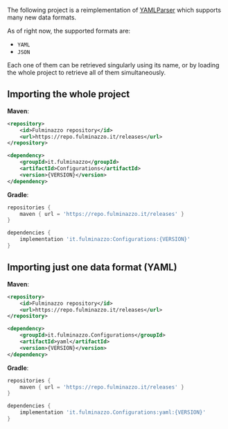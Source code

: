 The following project is a reimplementation of [YAMLParser](https://github.com/Fulminazzo/YAMLParser)
which supports many new data formats.

As of right now, the supported formats are:
- `YAML`
- `JSON`

Each one of them can be retrieved singularly using its name, or by loading the whole project to retrieve all of them simultaneously.

## Importing the whole project
**Maven**:
```xml
<repository>
    <id>Fulminazzo repository</id>
    <url>https://repo.fulminazzo.it/releases</url>
</repository>
```
```xml
<dependency>
    <groupId>it.fulminazzo</groupId>
    <artifactId>Configurations</artifactId>
    <version>{VERSION}</version>
</dependency>
```

**Gradle**:
```groovy
repositories {
    maven { url = 'https://repo.fulminazzo.it/releases' }
}
```
```groovy
dependencies {
    implementation 'it.fulminazzo:Configurations:{VERSION}'
}
```

## Importing just one data format (YAML)
**Maven**:
```xml
<repository>
    <id>Fulminazzo repository</id>
    <url>https://repo.fulminazzo.it/releases</url>
</repository>
```
```xml
<dependency>
    <groupId>it.fulminazzo.Configurations</groupId>
    <artifactId>yaml</artifactId>
    <version>{VERSION}</version>
</dependency>
```

**Gradle**:
```groovy
repositories {
    maven { url = 'https://repo.fulminazzo.it/releases' }
}
```
```groovy
dependencies {
    implementation 'it.fulminazzo.Configurations:yaml:{VERSION}'
}
```